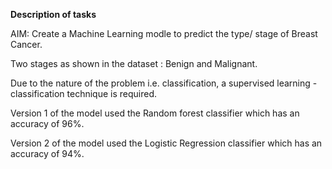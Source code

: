 **Description of tasks**

AIM: Create a Machine Learning modle to predict the type/ stage of Breast Cancer. 

Two stages as shown in the dataset : Benign and Malignant. 

Due to the nature of the problem i.e. classification, a supervised learning - classification technique is required.

Version 1 of the model used the Random forest classifier which has an accuracy of 96%.

Version 2 of the model used the Logistic Regression classifier which has an accuracy of 94%.
